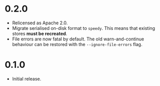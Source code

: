 # 0.2.0

* Relicensed as Apache 2.0.
* Migrate serialised on-disk format to `speedy`. This means that existing stores **must be recreated**.
* File errors are now fatal by default. The old warn-and-continue behaviour can be restored with the `--ignore-file-errors` flag.

# 0.1.0

* Initial release.
